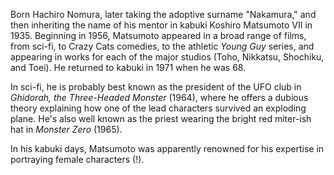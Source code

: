 <!-- Somesho Matsumoto -->

Born Hachiro Nomura, later taking the adoptive surname "Nakamura," and then inheriting the name of his mentor in kabuki Koshiro Matsumoto VII in 1935. Beginning in 1956, Matsumoto appeared in a broad range of films, from sci-fi, to Crazy Cats comedies, to the athletic _Young Guy_ series, and appearing in works for each of the major studios (Toho, Nikkatsu, Shochiku, and Toei). He returned to kabuki in 1971 when he was 68.

In sci-fi, he is probably best known as the president of the UFO club in _Ghidorah, the Three-Headed Monster_ (1964), where he offers a dubious theory explaining how one of the lead characters survived an exploding plane. He's also well known as the priest wearing the bright red miter-ish hat in _Monster Zero_ (1965).

In his kabuki days, Matsumoto was apparently renowned for his expertise in portraying female characters (!).